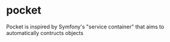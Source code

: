 # pocket

Pocket is inspired by Symfony's "service container" that aims to automatically contructs objects
